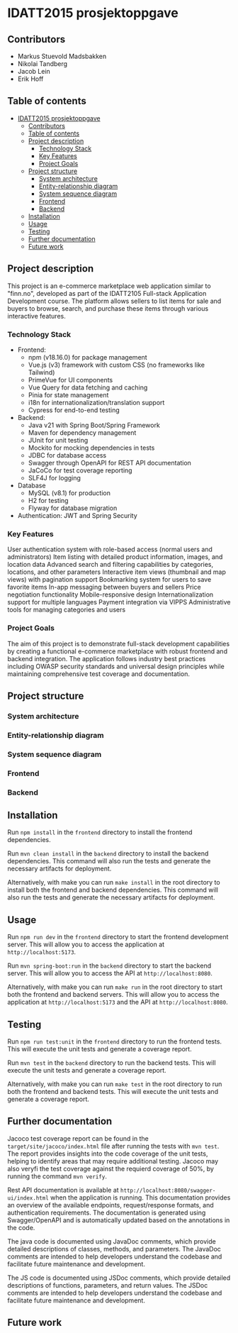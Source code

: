 # IDATT2015 prosjektoppgave

## Contributors
- Markus Stuevold Madsbakken
- Nikolai Tandberg
- Jacob Lein
- Erik Hoff

## Table of contents
- [IDATT2015 prosjektoppgave](#idatt2015-prosjektoppgave)
  - [Contributors](#contributors)
  - [Table of contents](#table-of-contents)
  - [Project description](#project-description)
    - [Technology Stack](#technology-stack)
    - [Key Features](#key-features)
    - [Project Goals](#project-goals)
  - [Project structure](#project-structure)
    - [System architecture](#system-architecture)
    - [Entity-relationship diagram](#entity-relationship-diagram)
    - [System sequence diagram](#system-sequence-diagram)
    - [Frontend](#frontend)
    - [Backend](#backend)
  - [Installation](#installation)
  - [Usage](#usage)
  - [Testing](#testing)
  - [Further documentation](#further-documentation)
  - [Future work](#future-work)


## Project description
This project is an e-commerce marketplace web application similar to "finn.no", developed as part of the IDATT2105 Full-stack Application Development course. The platform allows sellers to list items for sale and buyers to browse, search, and purchase these items through various interactive features.
### Technology Stack
- Frontend:
  - npm (v18.16.0) for package management
  - Vue.js (v3) framework with custom CSS (no frameworks like Tailwind)
  - PrimeVue for UI components
  - Vue Query for data fetching and caching
  - Pinia for state management
  - i18n for internationalization/translation support
  - Cypress for end-to-end testing
- Backend:
  - Java v21 with Spring Boot/Spring Framework
  - Maven for dependency management
  - JUnit for unit testing
  - Mockito for mocking dependencies in tests
  - JDBC for database access
  - Swagger through OpenAPI for REST API documentation
  - JaCoCo for test coverage reporting
  - SLF4J for logging
- Database
  - MySQL (v8.1) for production
  - H2 for testing
  - Flyway for database migration
- Authentication: JWT and Spring Security
### Key Features
User authentication system with role-based access (normal users and administrators)
Item listing with detailed product information, images, and location data
Advanced search and filtering capabilities by categories, locations, and other parameters
Interactive item views (thumbnail and map views) with pagination support
Bookmarking system for users to save favorite items
In-app messaging between buyers and sellers
Price negotiation functionality
Mobile-responsive design
Internationalization support for multiple languages
Payment integration via VIPPS
Administrative tools for managing categories and users
### Project Goals
The aim of this project is to demonstrate full-stack development capabilities by creating a functional e-commerce marketplace with robust frontend and backend integration. The application follows industry best practices including OWASP security standards and universal design principles while maintaining comprehensive test coverage and documentation.

## Project structure
### System architecture
### Entity-relationship diagram
### System sequence diagram

### Frontend

### Backend

## Installation
Run `npm install` in the `frontend` directory to install the frontend dependencies. 

Run `mvn clean install` in the `backend` directory to install the backend dependencies. This command will also run the tests and generate the necessary artifacts for deployment.

Alternatively, with make you can run `make install` in the root directory to install both the frontend and backend dependencies. This command will also run the tests and generate the necessary artifacts for deployment.

## Usage
Run `npm run dev` in the `frontend` directory to start the frontend development server. This will allow you to access the application at `http://localhost:5173`.

Run `mvn spring-boot:run` in the `backend` directory to start the backend server. This will allow you to access the API at `http://localhost:8080`.

Alternatively, with make you can run `make run` in the root directory to start both the frontend and backend servers. This will allow you to access the application at `http://localhost:5173` and the API at `http://localhost:8080`.

## Testing
Run `npm run test:unit` in the `frontend` directory to run the frontend tests. This will execute the unit tests and generate a coverage report.

Run `mvn test` in the `backend` directory to run the backend tests. This will execute the unit tests and generate a coverage report.

Alternatively, with make you can run `make test` in the root directory to run both the frontend and backend tests. This will execute the unit tests and generate a coverage report.

## Further documentation
Jacoco test coverage report can be found in the `target/site/jacoco/index.html` file after running the tests with `mvn test`. The report provides insights into the code coverage of the unit tests, helping to identify areas that may require additional testing. Jacoco may also veryfi the test coverage against the requierd coverage of 50%, by running the command `mvn verify`.

Rest API documentation is available at `http://localhost:8080/swagger-ui/index.html` when the application is running. This documentation provides an overview of the available endpoints, request/response formats, and authentication requirements. The documentation is generated using Swagger/OpenAPI and is automatically updated based on the annotations in the code.

The java code is documented using JavaDoc comments, which provide detailed descriptions of classes, methods, and parameters. The JavaDoc comments are intended to help developers understand the codebase and facilitate future maintenance and development.

The JS code is documented using JSDoc comments, which provide detailed descriptions of functions, parameters, and return values. The JSDoc comments are intended to help developers understand the codebase and facilitate future maintenance and development.

## Future work
